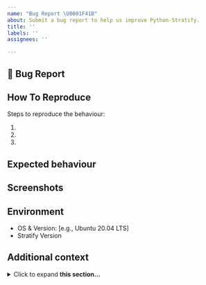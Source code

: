 ```yaml
---
name: "Bug Report \U0001F41B"
about: Submit a bug report to help us improve Python-Stratify.
title: ''
labels: ''
assignees: ''

---
```


## 🐛 Bug Report
<!-- Provide a clear description of what the bug is -->

## How To Reproduce
Steps to reproduce the behaviour:

1.
2.
3.

## Expected behaviour
<!-- A clear and concise description of what you expected to happen -->

## Screenshots
<!-- If applicable, add screenshots to help explain your problem -->

## Environment
 - OS & Version: [e.g., Ubuntu 20.04 LTS]
 - Stratify Version

## Additional context
<!-- Provide any further information to help us understand -->
<details>
<summary>Click to expand <b>this section...</b></summary>

```
Please add additional verbose information in this section e.g., code, output, tracebacks, screenshots etc
```
</details>
